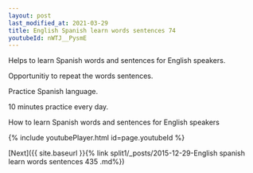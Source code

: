 ```yaml
---
layout: post
last_modified_at: 2021-03-29
title: English Spanish learn words sentences 74 
youtubeId: nWTJ__PysmE
---
```

 
 
Helps to learn Spanish words and sentences for English speakers.

Opportunitiy to repeat the words sentences. 

Practice Spanish language. 
 
10 minutes practice every day. 
 
How to learn Spanish words and sentences for English speakers 
 
{% include youtubePlayer.html id=page.youtubeId %}
 
 
[Next]({{ site.baseurl }}{% link  split1/_posts/2015-12-29-English spanish learn words sentences 435 .md%})
 
